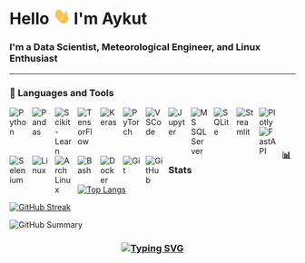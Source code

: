 # Hello <img src="https://raw.githubusercontent.com/ABSphreak/ABSphreak/master/gifs/Hi.gif" width="30px"> I'm Aykut

### I'm a Data Scientist, Meteorological Engineer, and Linux Enthusiast



---

### 🧰 Languages and Tools

[<img align="left" alt="Python" title="Python" width="30px" style="padding-right:10px;" src="https://cdn.jsdelivr.net/gh/devicons/devicon@latest/icons/python/python-original.svg" />](https://www.python.org/)
[<img align="left" alt="Pandas" title="Pandas" width="30px" style="padding-right:10px;" src="https://cdn.jsdelivr.net/gh/devicons/devicon@latest/icons/pandas/pandas-original.svg" />](https://pandas.pydata.org/)
[<img align="left" alt="Scikit-Learn" title="Scikit-Learn" width="30px" style="padding-right:10px;" src="https://cdn.jsdelivr.net/gh/devicons/devicon@latest/icons/scikitlearn/scikitlearn-original.svg" />](https://scikit-learn.org)
[<img align="left" alt="TensorFlow" title="TensorFlow" width="30px" style="padding-right:10px;" src="https://cdn.jsdelivr.net/gh/devicons/devicon@latest/icons/tensorflow/tensorflow-original.svg" />](https://www.tensorflow.org/)
[<img align="left" alt="Keras" title="Keras" width="30px" style="padding-right:10px;" src="https://cdn.jsdelivr.net/gh/devicons/devicon@latest/icons/keras/keras-original.svg" />](https://keras.io/)
[<img align="left" alt="PyTorch" title="PyTorch" width="30px" style="padding-right:10px;" src="https://cdn.jsdelivr.net/gh/devicons/devicon@latest/icons/pytorch/pytorch-original.svg" />](https://pytorch.org/)
[<img align="left" alt="VSCode" title="VSCode" width="30px" style="padding-right:10px;" src="https://cdn.jsdelivr.net/gh/devicons/devicon@latest/icons/vscode/vscode-original.svg" />](https://code.visualstudio.com/)
[<img align="left" alt="Jupyter" title="Jupyter" width="30px" style="padding-right:10px;" src="https://cdn.jsdelivr.net/gh/devicons/devicon@latest/icons/jupyter/jupyter-original-wordmark.svg" />](https://jupyter.org/)
[<img align="left" alt="MS SQL Server" title="MS SQL Server" width="30px" style="padding-right:10px;" src="https://cdn.jsdelivr.net/gh/devicons/devicon@latest/icons/microsoftsqlserver/microsoftsqlserver-original.svg" />](https://www.microsoft.com/en-us/sql-server/sql-server-downloads)
[<img align="left" alt="SQLite" title="SQLite" width="30px" style="padding-right:10px;" src="https://cdn.jsdelivr.net/gh/devicons/devicon@latest/icons/sqlite/sqlite-original.svg" />](https://www.sqlite.org/)
[<img align="left" alt="Streamlit" title="Streamlit" width="30px" style="padding-right:10px;" src="https://cdn.jsdelivr.net/gh/devicons/devicon@latest/icons/streamlit/streamlit-original.svg" />](https://streamlit.io/)
[<img align="left" alt="Plotly" title="Plotly" width="30px" style="padding-right:10px;" src="https://cdn.jsdelivr.net/gh/devicons/devicon@latest/icons/plotly/plotly-original.svg" />](https://plotly.com/)
[<img align="left" alt="FastAPI" title="FastAPI" width="30px" style="padding-right:10px;" src="https://cdn.jsdelivr.net/gh/devicons/devicon@latest/icons/fastapi/fastapi-original.svg" />](https://fastapi.tiangolo.com/)
[<img align="left" alt="Selenium" title="Selenium" width="30px" style="padding-right:10px;" src="https://cdn.jsdelivr.net/gh/devicons/devicon@latest/icons/selenium/selenium-original.svg" />](https://selenium-python.readthedocs.io/)
[<img align="left" alt="Linux" title="Linux" width="30px" style="padding-right:10px;" src="https://cdn.jsdelivr.net/gh/devicons/devicon/icons/linux/linux-original.svg" />](https://www.gnu.org/)
[<img align="left" alt="Arch Linux" title="Arch Linux" width="30px" style="padding-right:10px;" src="https://cdn.jsdelivr.net/gh/devicons/devicon@latest/icons/archlinux/archlinux-original.svg" />](https://archlinux.org/)
[<img align="left" alt="Bash" title="Bash" width="30px" style="padding-right:10px;" src="https://cdn.jsdelivr.net/gh/devicons/devicon/icons/bash/bash-original.svg" />](https://www.gnu.org/software/bash/)
[<img align="left" alt="Docker" title="Docker" width="30px" style="padding-right:10px;" src="https://cdn.jsdelivr.net/gh/devicons/devicon@latest/icons/docker/docker-original.svg" />](https://www.docker.com/)
[<img align="left" alt="Git" title="Git" width="30px" style="padding-right:10px;" src="https://cdn.jsdelivr.net/gh/devicons/devicon/icons/git/git-original.svg" />](https://git-scm.com/)
[<img align="left" alt="GitHub" title="GitHub" width="30px" style="padding-right:10px;" src="https://cdn.jsdelivr.net/gh/devicons/devicon/icons/github/github-original.svg" />](https://github.com/)
<br />
<br />




#

### 📊 Stats

<div align="left">

  [![Top Langs](https://github-readme-stats.vercel.app/api/top-langs/?username=zereaykut&hide=java,html,css&theme=dracula)](https://github.com/anuraghazra/github-readme-stats)
  
  [![GitHub Streak](http://github-readme-streak-stats.herokuapp.com?user=zereaykut&theme=dracula)](https://git.io/streak-stats)
  
  ![GitHub Summary](http://github-profile-summary-cards.vercel.app/api/cards/profile-details?username=zereaykut&theme=dracula)

</div>

<h3 align="center">
  
  [![Typing SVG](https://readme-typing-svg.herokuapp.com?font=Fantasque+Sans+Mono&weight=700&size=24&pause=1000&color=F7F7F7&center=true&width=446&lines=Thank+you+for+visiting!+%F0%9F%91%8D)](https://git.io/typing-svg)

</h3>
